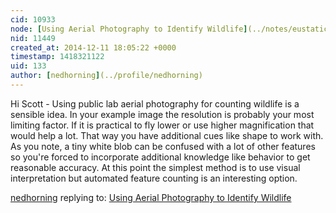 ```yaml
---
cid: 10933
node: [Using Aerial Photography to Identify Wildlife](../notes/eustatic/12-11-2014/using-aerial-photography-to-identify-wildlife)
nid: 11449
created_at: 2014-12-11 18:05:22 +0000
timestamp: 1418321122
uid: 133
author: [nedhorning](../profile/nedhorning)
---
```


Hi Scott - Using public lab aerial photography for counting wildlife is a sensible idea. In your example image the resolution is probably your most limiting factor. If it is practical to fly lower or use higher magnification that would help a lot. That way you have additional cues like shape to work with. As you note, a tiny white blob can be confused with a lot of other features so you're forced to incorporate additional knowledge like behavior to get reasonable accuracy. At this point the simplest method is to use visual interpretation but automated feature counting is an interesting option. 

[nedhorning](../profile/nedhorning) replying to: [Using Aerial Photography to Identify Wildlife](../notes/eustatic/12-11-2014/using-aerial-photography-to-identify-wildlife)

